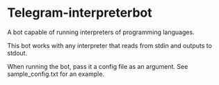 # Telegram-interpreterbot
A bot capable of running interpreters of programming languages.

This bot works with any interpreter that reads from stdin and outputs to stdout.

When running the bot, pass it a config file as an argument.
See sample_config.txt for an example.
